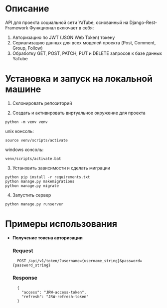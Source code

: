 # Описание
API для проекта социальной сети YaTube, основанный на Django-Rest-Framework
Функционал включает в себя:
1) Авторизацию по JWT (JSON Web Token) токену
2) Сериализацию данных для всех моделей проекта (Post, Comment, Group, Follow)
3) Обработку GET, POST, PATCH, PUT и DELETE запросов к базе данных YaTube

# Установка и запуск на локальной машине
1. Склонировать репозиторий

2. Создать и активировать виртуальное окружение для проекта

```python -m venv venv```

unix консоль:

```source venv/scripts/activate```

windows консоль:

```venv/scripts/activate.bat```

3. Установить зависимости и сделать миграции

```
python pip install -r requirements.txt
python manage.py makemigrations
python manage.py migrate
```

4. Запустить сервер

```python manage.py runserver```

# Примеры использования

* **Получение токена авторизации**
    ### Request
    ```
      POST /api/v1/token/?username={username_string}&password={password_string}
    ```
    ### Response
        {
          "access": "JRW-access-token",
          "refresh": "JRW-refresh-token"
        }
  
  
  
  
  
  
